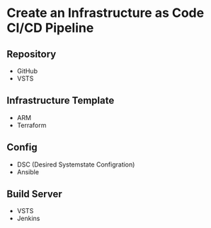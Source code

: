 # Create an Infrastructure as Code CI/CD Pipeline


## Repository
* GitHub
* VSTS


## Infrastructure Template
* ARM
* Terraform


## Config
* DSC (Desired Systemstate Configration)
* Ansible


## Build Server
* VSTS
* Jenkins
